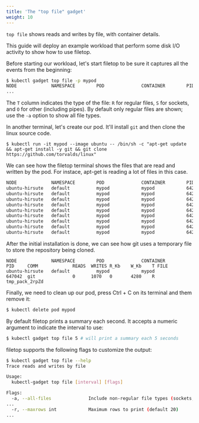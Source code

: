 ```yaml
---
title: 'The "top file" gadget'
weight: 10
---
```


`top file` shows reads and writes by file, with container details.

This guide will deploy an example workload that perform some disk I/O
activity to show how to use filetop.

Before starting our workload, let's start filetop to be sure it captures
all the events from the beginning:

```bash
$ kubectl gadget top file -p mypod
NODE             NAMESPACE        POD              CONTAINER        PID     COMM             READS  WRITES R_Kb    W_Kb    T FILE
...
```

The `T` column indicates the type of the file: `R` for regular files, `S` for
sockets, and `O` for other (including pipes). By default only regular files are
shown; use the `-a` option to show all file types.

In another terminal, let's create our pod. It'll install `git` and then
clone the linux source code.

```
$ kubectl run -it mypod --image ubuntu -- /bin/sh -c "apt-get update && apt-get install -y git && git clone https://github.com/torvalds/linux"
```

We can see how the filetop terminal shows the files that are read and
written by the pod. For instace, apt-get is reading a lot of files in
this case.

```bash
NODE             NAMESPACE        POD              CONTAINER        PID     COMM             READS  WRITES R_Kb    W_Kb    T FILE
ubuntu-hirsute   default          mypod            mypod            642727  apt-get          425    0      27022   0       R archive.ubuntu.com_ubuntu_dists_focal-updates_main_binary-amd64_Packages.lz4
ubuntu-hirsute   default          mypod            mypod            642727  apt-get          278    0      17775   0       R archive.ubuntu.com_ubuntu_dists_focal_main_binary-amd64_Packages.lz4
ubuntu-hirsute   default          mypod            mypod            642727  apt-get          244    0      15594   0       R security.ubuntu.com_ubuntu_dists_focal-security_main_binary-amd64_Packages.lz4
ubuntu-hirsute   default          mypod            mypod            642727  apt-get          93     0      5921    0       R archive.ubuntu.com_ubuntu_dists_focal_universe_binary-amd64_Packages.lz4
ubuntu-hirsute   default          mypod            mypod            642727  apt-get          91     0      5797    0       R archive.ubuntu.com_ubuntu_dists_focal-updates_universe_binary-amd64_Packages.lz4
ubuntu-hirsute   default          mypod            mypod            642727  apt-get          82     0      5160    0       R archive.ubuntu.com_ubuntu_dists_focal-updates_restricted_binary-amd64_Packages.lz4
ubuntu-hirsute   default          mypod            mypod            642727  apt-get          73     0      4568    0       R security.ubuntu.com_ubuntu_dists_focal-security_restricted_binary-amd64_Packages.lz4
ubuntu-hirsute   default          mypod            mypod            642727  apt-get          70     0      4435    0       R security.ubuntu.com_ubuntu_dists_focal-security_universe_binary-amd64_Packages.lz4
ubuntu-hirsute   default          mypod            mypod            642727  apt-get          19     0      1172    0       R archive.ubuntu.com_ubuntu_dists_focal_multiverse_binary-amd64_Packages.lz4
```

After the initial installation is done, we can see how git uses a
temporary file to store the repository being cloned.

```
NODE             NAMESPACE        POD              CONTAINER        PID     COMM             READS  WRITES R_Kb    W_Kb    T FILE
ubuntu-hirsute   default          mypod            mypod            647042  git              0      1070   0       4280    R tmp_pack_2rpZd
```

Finally, we need to clean up our pod, press Ctrl + C on its terminal and
them remove it:

```bash
$ kubectl delete pod mypod
```

By default filetop prints a summary each second. It accepts a numeric argument to indicate the interval to use:

```bash
$ kubectl gadget top file 5 # will print a summary each 5 seconds
```

filetop supports the following flags to customize the output:

```bash
$ kubectl gadget top file --help
Trace reads and writes by file

Usage:
  kubectl-gadget top file [interval] [flags]

Flags:
  -a, --all-files              Include non-regular file types (sockets, FIFOs, etc)
...
  -r, --maxrows int            Maximum rows to print (default 20)
...
```
